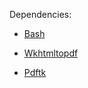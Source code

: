 Dependencies:

* [Bash](http://en.wikipedia.org/wiki/Bash_\(Unix_shell\))

* [Wkhtmltopdf](http://code.google.com/p/wkhtmltopdf/)

* [Pdftk](http://www.pdflabs.com/tools/pdftk-the-pdf-toolkit/)